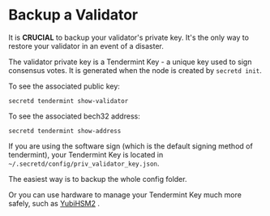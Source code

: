 <slim-column>


# Backup a Validator


It is **CRUCIAL** to backup your validator's private key. It's the only way to restore your validator in an event of a disaster.

The validator private key is a Tendermint Key - a unique key used to sign consensus votes. It is generated when the node is created by `secretd init`.

To see the associated public key:

```
secretd tendermint show-validator

```

To see the associated bech32 address:

```
secretd tendermint show-address

```

If you are using the software sign (which is the default signing method of tendermint), your Tendermint Key is located in `~/.secretd/config/priv_validator_key.json`.

The easiest way is to backup the whole config folder.

Or you can use hardware to manage your Tendermint Key much more safely, such as [YubiHSM2](https://developers.yubico.com/YubiHSM2/) .



</slim-column>